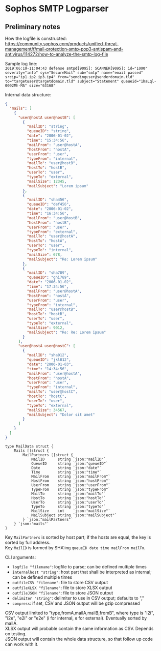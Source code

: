 # Sophos SMTP Logparser

## Preliminary notes

How the logfile is constructed: https://community.sophos.com/products/unified-threat-management/f/mail-protection-smtp-pop3-antispam-and-antivirus/114272/how-to-analyze-the-smtp-log-file

Sample log line:  
`2019:06:10-11:04:43 defense smtpd[9095]: SCANNER[9095]: id="1000" severity="info" sys="SecureMail" sub="smtp" name="email passed" srcip="ip1.ip2.ip3.ip4" from="sendinguser@senderdomain.tld" to="targetuser@targetdomain.tld" subject="Statement" queueid="1haLql-0002Mh-MA" size="63168"`

Internal data structure:

```json
{
  "mails": [
    {
      "user@hostA user@hostB": [
        {
          "mailID": "string",
          "queueID": "string",
          "date": "2006-01-02",
          "time": "15:34:56",
          "mailFrom": "user@hostA",
          "hostFrom": "hostA",
          "userFrom": "user",
          "typeFrom": "internal",
          "mailTo": "user@hostB",
          "hostTo": "hostB",
          "userTo": "user",
          "typeTo": "external",
          "mailSize": 12345,
          "mailSubject": "Lorem ipsum"
        },
        {
          "mailID": "sha456",
          "queueID": "def456",
          "date": "2006-01-02",
          "time": "16:34:56",
          "mailFrom": "user@hostB",
          "hostFrom": "hostB",
          "userFrom": "user",
          "typeFrom": "external",
          "mailTo": "user@hostA",
          "hostTo": "hostA",
          "userTo": "user",
          "typeTo": "internal",
          "mailSize": 678,
          "mailSubject": "Re: Lorem ipsum"
        },
        {
          "mailID": "sha789",
          "queueID": "ghi789",
          "date": "2006-01-02",
          "time": "17:34:56",
          "mailFrom": "user@hostA",
          "hostFrom": "hostA",
          "userFrom": "user",
          "typeFrom": "internal",
          "mailTo": "user@hostB",
          "hostTo": "hostB",
          "userTo": "user",
          "typeTo": "external",
          "mailSize": 9012,
          "mailSubject": "Re: Re: Lorem ipsum"
        }
      ],
      "user@hostA user@hostC": [
        {
          "mailID": "sha012",
          "queueID": "jkl012",
          "date": "2006-01-03",
          "time": "14:34:56",
          "mailFrom": "user@hostA",
          "hostFrom": "hostA",
          "userFrom": "user",
          "typeFrom": "internal",
          "mailTo": "user@hostC",
          "hostTo": "hostC",
          "userTo": "user",
          "typeTo": "external",
          "mailSize": 34567,
          "mailSubject": "Dolor sit amet"
        }
      ]
    }
  ]
}
```

```golang
type MailData struct {
    Mails []struct {
        MailPartners []struct {
            MailID      string `json:"mailID"`
            QueueID     string `json:"queueID"`
            Date        string `json:"date"`
            Time        string `json:"time"`
            MailFrom    string `json:"mailFrom"`
            HostFrom    string `json:"hostFrom"`
            UserFrom    string `json:"userFrom"`
            TypeFrom    string `json:"typeFrom"`
            MailTo      string `json:"mailTo"`
            HostTo      string `json:"hostTo"`
            UserTo      string `json:"userTo"`
            TypeTo      string `json:"typeTo"`
            MailSize    int    `json:"mailSize"`
            MailSubject string `json:"mailSubject"`
        } `json:"mailPartners"`
    } `json:"mails"`
}
```

Key `MailPartners` is sorted by host part; if the hosts are equal, the key is sorted by full address.  
Key `MailID` is formed by SHA'ing `queueID date time mailFrom mailTo`.

CLI arguments:

* `logfile "filename"`: logfile to parse; can be defined multiple times
* `internalhost "string"`: host part that shall be interpreted as internal; can be defined multiple times
* `outfileCSV "filename"`: file to store CSV output
* `outfileXLSX "filename"`: file to store XLSX output
* `outfileJSON "filename"`: file to store JSON output
* `delimiter "string"`: delimiter to use in CSV output; defaults to ","
* `compress`: if set, CSV and JSON output will be gzip compressed

CSV output limited to "type,fromA,mailA,mailB,fromB", where type is "i2i", "i2e", "e2i" or "e2e" (i for internal, e for external). Eventually sorted by mailA.  
XLSX output will probable contain the same information as CSV. Depends on testing.  
JSON output will contain the whole data structure, so that follow up code can work with it.
